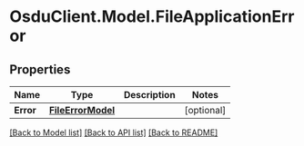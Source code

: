 # OsduClient.Model.FileApplicationError
## Properties

Name | Type | Description | Notes
------------ | ------------- | ------------- | -------------
**Error** | [**FileErrorModel**](FileErrorModel.md) |  | [optional] 

[[Back to Model list]](../README.md#documentation-for-models) [[Back to API list]](../README.md#documentation-for-api-endpoints) [[Back to README]](../README.md)

